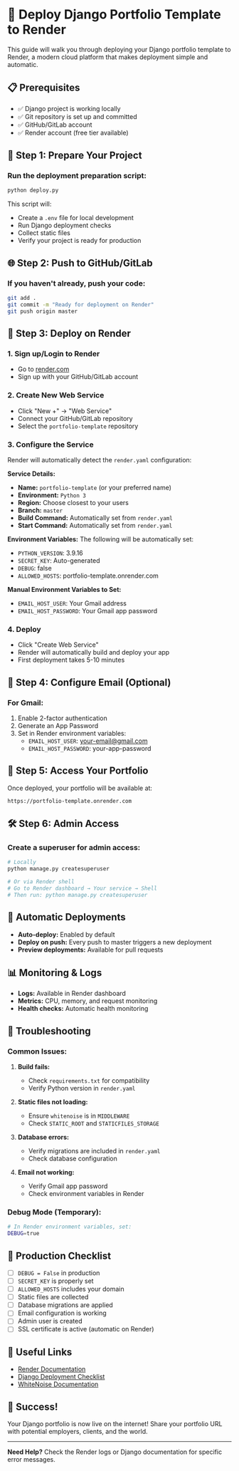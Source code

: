 # 🚀 Deploy Django Portfolio Template to Render

This guide will walk you through deploying your Django portfolio template to Render, a modern cloud platform that makes deployment simple and automatic.

## 📋 Prerequisites

- ✅ Django project is working locally
- ✅ Git repository is set up and committed
- ✅ GitHub/GitLab account
- ✅ Render account (free tier available)

## 🔧 Step 1: Prepare Your Project

### Run the deployment preparation script:
```bash
python deploy.py
```

This script will:
- Create a `.env` file for local development
- Run Django deployment checks
- Collect static files
- Verify your project is ready for production

## 🌐 Step 2: Push to GitHub/GitLab

### If you haven't already, push your code:
```bash
git add .
git commit -m "Ready for deployment on Render"
git push origin master
```

## 🚀 Step 3: Deploy on Render

### 1. Sign up/Login to Render
- Go to [render.com](https://render.com)
- Sign up with your GitHub/GitLab account

### 2. Create New Web Service
- Click "New +" → "Web Service"
- Connect your GitHub/GitLab repository
- Select the `portfolio-template` repository

### 3. Configure the Service
Render will automatically detect the `render.yaml` configuration:

**Service Details:**
- **Name:** `portfolio-template` (or your preferred name)
- **Environment:** `Python 3`
- **Region:** Choose closest to your users
- **Branch:** `master`
- **Build Command:** Automatically set from `render.yaml`
- **Start Command:** Automatically set from `render.yaml`

**Environment Variables:**
The following will be automatically set:
- `PYTHON_VERSION`: 3.9.16
- `SECRET_KEY`: Auto-generated
- `DEBUG`: false
- `ALLOWED_HOSTS`: portfolio-template.onrender.com

**Manual Environment Variables to Set:**
- `EMAIL_HOST_USER`: Your Gmail address
- `EMAIL_HOST_PASSWORD`: Your Gmail app password

### 4. Deploy
- Click "Create Web Service"
- Render will automatically build and deploy your app
- First deployment takes 5-10 minutes

## 🔐 Step 4: Configure Email (Optional)

### For Gmail:
1. Enable 2-factor authentication
2. Generate an App Password
3. Set in Render environment variables:
   - `EMAIL_HOST_USER`: your-email@gmail.com
   - `EMAIL_HOST_PASSWORD`: your-app-password

## 📱 Step 5: Access Your Portfolio

Once deployed, your portfolio will be available at:
```
https://portfolio-template.onrender.com
```

## 🛠️ Step 6: Admin Access

### Create a superuser for admin access:
```bash
# Locally
python manage.py createsuperuser

# Or via Render shell
# Go to Render dashboard → Your service → Shell
# Then run: python manage.py createsuperuser
```

## 🔄 Automatic Deployments

- **Auto-deploy:** Enabled by default
- **Deploy on push:** Every push to master triggers a new deployment
- **Preview deployments:** Available for pull requests

## 📊 Monitoring & Logs

- **Logs:** Available in Render dashboard
- **Metrics:** CPU, memory, and request monitoring
- **Health checks:** Automatic health monitoring

## 🚨 Troubleshooting

### Common Issues:

1. **Build fails:**
   - Check `requirements.txt` for compatibility
   - Verify Python version in `render.yaml`

2. **Static files not loading:**
   - Ensure `whitenoise` is in `MIDDLEWARE`
   - Check `STATIC_ROOT` and `STATICFILES_STORAGE`

3. **Database errors:**
   - Verify migrations are included in `render.yaml`
   - Check database configuration

4. **Email not working:**
   - Verify Gmail app password
   - Check environment variables in Render

### Debug Mode (Temporary):
```bash
# In Render environment variables, set:
DEBUG=true
```

## 🎯 Production Checklist

- [ ] `DEBUG = False` in production
- [ ] `SECRET_KEY` is properly set
- [ ] `ALLOWED_HOSTS` includes your domain
- [ ] Static files are collected
- [ ] Database migrations are applied
- [ ] Email configuration is working
- [ ] Admin user is created
- [ ] SSL certificate is active (automatic on Render)

## 🔗 Useful Links

- [Render Documentation](https://render.com/docs)
- [Django Deployment Checklist](https://docs.djangoproject.com/en/4.2/howto/deployment/checklist/)
- [WhiteNoise Documentation](https://whitenoise.evans.io/)

## 🎉 Success!

Your Django portfolio is now live on the internet! Share your portfolio URL with potential employers, clients, and the world.

---

**Need Help?** Check the Render logs or Django documentation for specific error messages.
